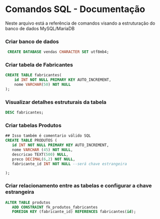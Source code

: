 # Comandos SQL - Documentação

Neste arquivo está a referência de comandos visando a estruturação do banco de dados MySQL/MariaDB

### Criar banco de dados

```sql
 CREATE DATABASE vendas CHARACTER SET utf8mb4;
```

### Criar tabela de Fabricantes

```sql
CREATE TABLE fabricantes(
    id INT NOT NULL PRIMARY KEY AUTO_INCREMENT,
    nome VARCHAR(50) NOT NULL
);
```

### Visualizar detalhes estruturais da tabela

```sql
DESC fabricantes;
```

### Criar tabelas Produtos

```sql
## Isso também é comentario válido SQL
CREATE TABLE PRODUTOS (
   id INT NOT NULL PRIMARY KEY AUTO_INCREMENT,
   nome VARCHAR (45) NOT NULL,
   descricao TEXT(500) NULL,
   preco DECIMAL(6,2) NOT NULL,
   fabricante_id INT NOT NULL --será chave estrangeira

);
```

### Criar relacionamento entre as tabelas e configurar a chave estrangeira

```sql
ALTER TABLE produtos
   ADD CONSTRAINT fk_produtos_fabricantes
   FOREIGN KEY (fabricante_id) REFERENCES fabricantes(id);

```





